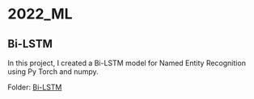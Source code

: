 # 2022_ML

## Bi-LSTM
In this project, I created a Bi-LSTM model for Named Entity Recognition using Py Torch and numpy.

Folder: [Bi-LSTM](#Bi-LSTM)
